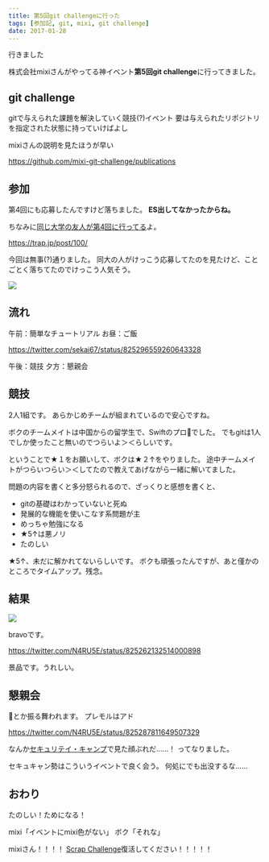 ```yaml
---
title: 第5回git challengeに行った
tags: [参加記, git, mixi, git challenge]
date: 2017-01-28
---
```


行きました

株式会社mixiさんがやってる神イベント**第5回git challenge**に行ってきました。

## git challenge

gitで与えられた課題を解決していく競技(?)イベント
要は与えられたリポジトリを指定された状態に持っていけばよし

mixiさんの説明を見たほうが早い

https://github.com/mixi-git-challenge/publications

## 参加

第4回にも応募したんですけど落ちました。
**ES出してなかったからね。**

ちなみに[同じ大学の友人が第4回に行ってる](https://trap.jp/post/100/)よ。

https://trap.jp/post/100/

今回は無事(?)通りました。
同大の人がけっこう応募してたのを見たけど、ことごとく落ちてたのでけっこう人気そう。

![](1.jpg)

## 流れ

午前：簡単なチュートリアル
お昼：ご飯

https://twitter.com/sekai67/status/825296559260643328

午後：競技
夕方：懇親会

## 競技

2人1組です。
あらかじめチームが組まれているので安心ですね。

ボクのチームメイトは中国からの留学生で、Swiftのプロ👏でした。
でもgitは1人でしか使ったこと無いのでつらいよ＞＜らしいです。

ということで★１をお願いして、ボクは★２↑をやりました。
途中チームメイトがつらいつらい＞＜してたので教えてあげながら一緒に解いてました。

問題の内容を書くと多分怒られるので、ざっくりと感想を書くと、
- gitの基礎はわかっていないと死ぬ
- 発展的な機能を使いこなす系問題が主
- めっちゃ勉強になる
- ★5↑は悪ノリ
- たのしい

★5↑、未だに解かれてないらしいです。
ボクも頑張ったんですが、あと僅かのところでタイムアップ。残念。

## 結果

![](2.jpg)

bravoです。

https://twitter.com/N4RU5E/status/825262132514000898

景品です。うれしい。

## 懇親会

🍺とか振る舞われます。
プレモルはアド

https://twitter.com/N4RU5E/status/825287811649507329

なんか[セキュリテイ・キャンプ](/posts/9/)で見た顔ぶれだ……！
ってなりました。

セキュキャン勢はこういうイベントで良く会う。
何処にでも出没するな……

## おわり

たのしい！ためになる！

mixi「イベントにmixi色がない」
ボク「それな」

mixiさん！！！！
[Scrap Challenge](https://www.google.co.jp/search?q=mixi+Scrap+Challenge)復活してください！！！！！
